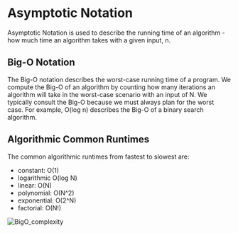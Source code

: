 # **Asymptotic Notation**
Asymptotic Notation is used to describe the running time of an algorithm - how much time an algorithm takes with a given input, n.

## **Big-O Notation**
The Big-O notation describes the worst-case running time of a program. We compute the Big-O of an algorithm by counting how many iterations an algorithm will take in the worst-case scenario with an input of N. We typically consult the Big-O because we must always plan for the worst case. For example, O(log n) describes the Big-O of a binary search algorithm.

## **Algorithmic Common Runtimes**
The common algorithmic runtimes from fastest to slowest are: 
* constant: O(1)
* logarithmic O(log N)
* linear: O(N)
* polynomial: O(N^2)
* exponential: O(2^N)
* factorial: O(N!)

![BigO_complexity]('https://github.com/taekjunkim/OnlineCourses/blob/main/DataStructure_Algorithm/AlgorithmsForSearchingSortingAndIndexing/imgs/algorithm-time-complexity.png')

